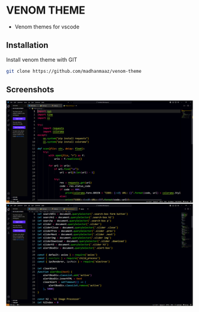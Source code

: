 
# VENOM THEME

- Venom themes for vscode





## Installation

Install venom theme with GIT

```bash
git clone https://github.com/madhanmaaz/venom-theme
```

## Screenshots

![App Screenshot](https://raw.githubusercontent.com/madhanmaaz/venom-theme/master/scr/scr-1.png)
![App Screenshot](https://raw.githubusercontent.com/madhanmaaz/venom-theme/master/scr/scr-2.png)

